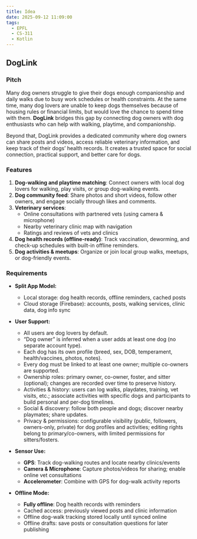 ```yaml
---
title: Idea
date: 2025-09-12 11:09:00
tags:
  - EPFL
  - CS-311
  - Kotlin
---
```


## DogLink

### Pitch

Many dog owners struggle to give their dogs enough companionship and daily walks due to busy work schedules or health constraints. At the same time, many dog lovers are unable to keep dogs themselves because of housing rules or financial limits, but would love the chance to spend time with them. **DogLink** bridges this gap by connecting dog owners with dog enthusiasts who can help with walking, playtime, and companionship.

Beyond that, DogLink provides a dedicated community where dog owners can share posts and videos, access reliable veterinary information, and keep track of their dogs’ health records. It creates a trusted space for social connection, practical support, and better care for dogs.

### Features

1. **Dog-walking and playtime matching**: Connect owners with local dog lovers for walking, play visits, or group dog-walking events.
2. **Dog community feed**: Share photos and short videos, follow other owners, and engage socially through likes and comments.
3. **Veterinary services**:
    * Online consultations with partnered vets (using camera & microphone)
    * Nearby veterinary clinic map with navigation
    * Ratings and reviews of vets and clinics
4. **Dog health records (offline-ready)**: Track vaccination, deworming, and check-up schedules with built-in offline reminders.
5. **Dog activities & meetups**: Organize or join local group walks, meetups, or dog-friendly events.

### Requirements

* **Split App Model:**
    * Local storage: dog health records, offline reminders, cached posts
    * Cloud storage (Firebase): accounts, posts, walking services, clinic data, dog info sync

* **User Support:**
    * All users are dog lovers by default.
    * “Dog owner” is inferred when a user adds at least one dog (no separate account type).
    * Each dog has its own profile (breed, sex, DOB, temperament, health/vaccines, photos, notes).
    * Every dog must be linked to at least one owner; multiple co-owners are supported.
    * Ownership roles: primary owner, co-owner, foster, and sitter (optional); changes are recorded over time to preserve history.
    * Activities & history: users can log walks, playdates, training, vet visits, etc.; associate activities with specific dogs and participants to build personal and per-dog timelines.
    * Social & discovery: follow both people and dogs; discover nearby playmates; share updates.
    * Privacy & permissions: configurable visibility (public, followers, owners-only, private) for dog profiles and activities; editing rights belong to primary/co-owners, with limited permissions for sitters/fosters.

* **Sensor Use:**
    * **GPS**: Track dog-walking routes and locate nearby clinics/events
    * **Camera & Microphone**: Capture photos/videos for sharing; enable online vet consultations
    * **Accelerometer**: Combine with GPS for dog-walk activity reports

* **Offline Mode:**
    * **Fully offline**: Dog health records with reminders
    * Cached access: previously viewed posts and clinic information
    * Offline dog-walk tracking stored locally until synced online
    * Offline drafts: save posts or consultation questions for later publishing
